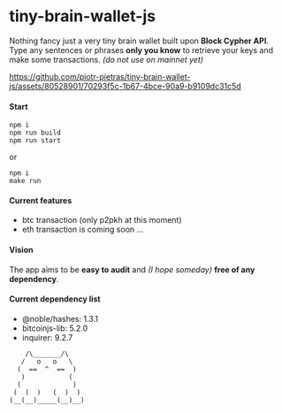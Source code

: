 # tiny-brain-wallet-js

Nothing fancy just a very tiny brain wallet built upon **Block Cypher API**.
Type any sentences or phrases **only you know** to retrieve your keys and make some transactions. _(do not use on mainnet yet)_

https://github.com/piotr-pietras/tiny-brain-wallet-js/assets/80528901/70293f5c-1b67-4bce-90a9-b9109dc31c5d

#### Start

```
npm i
npm run build
npm run start
```

or

```
npm i
make run
```

#### Current features

- btc transaction (only p2pkh at this moment)
- eth transaction is coming soon ...

#### Vision

The app aims to be **easy to audit** and _(I hope someday)_ **free of any dependency**.

#### Current dependency list

- @noble/hashes: 1.3.1
- bitcoinjs-lib: 5.2.0
- inquirer: 9.2.7

```
    /\_______/\
   /   o   o   \
  (  ==  ^  ==  )
   )           (
  (             )
 (  (  )   (  )  )
(__(__)_____(__)__)
```
